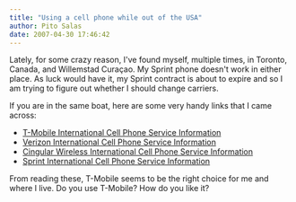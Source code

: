 ```yaml
---
title: "Using a cell phone while out of the USA"
author: Pito Salas
date: 2007-04-30 17:46:42
---
```



Lately, for some crazy reason, I've found myself, multiple times, in Toronto,
Canada, and Willemstad Curaçao. My Sprint phone doesn't work in either place.
As luck would have it, my Sprint contract is about to expire and so I am
trying to figure out whether I should change carriers.

If you are in the same boat, here are some very handy links that I came
across:

  * [T-Mobile International Cell Phone Service Information](<http://www.cellularabroad.com/tmobile_intl.html>)
  * [Verizon International Cell Phone Service Information](<http://www.cellularabroad.com/verizon_intl.html>)
  * [Cingular Wireless International Cell Phone Service Information](<http://www.cellularabroad.com/cingular_intl.html>)
  * [Sprint International Cell Phone Service Information](<http://www.cellularabroad.com/sprint_intl.html>)

From reading these, T-Mobile seems to be the right choice for me and where I
live. Do you use T-Mobile? How do you like it?


